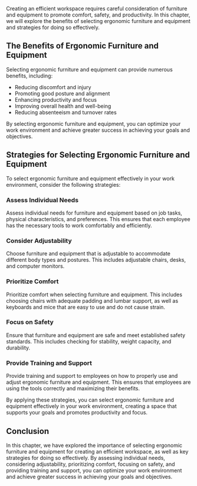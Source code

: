 
Creating an efficient workspace requires careful consideration of furniture and equipment to promote comfort, safety, and productivity. In this chapter, we will explore the benefits of selecting ergonomic furniture and equipment and strategies for doing so effectively.

The Benefits of Ergonomic Furniture and Equipment
-------------------------------------------------

Selecting ergonomic furniture and equipment can provide numerous benefits, including:

* Reducing discomfort and injury
* Promoting good posture and alignment
* Enhancing productivity and focus
* Improving overall health and well-being
* Reducing absenteeism and turnover rates

By selecting ergonomic furniture and equipment, you can optimize your work environment and achieve greater success in achieving your goals and objectives.

Strategies for Selecting Ergonomic Furniture and Equipment
----------------------------------------------------------

To select ergonomic furniture and equipment effectively in your work environment, consider the following strategies:

### Assess Individual Needs

Assess individual needs for furniture and equipment based on job tasks, physical characteristics, and preferences. This ensures that each employee has the necessary tools to work comfortably and efficiently.

### Consider Adjustability

Choose furniture and equipment that is adjustable to accommodate different body types and postures. This includes adjustable chairs, desks, and computer monitors.

### Prioritize Comfort

Prioritize comfort when selecting furniture and equipment. This includes choosing chairs with adequate padding and lumbar support, as well as keyboards and mice that are easy to use and do not cause strain.

### Focus on Safety

Ensure that furniture and equipment are safe and meet established safety standards. This includes checking for stability, weight capacity, and durability.

### Provide Training and Support

Provide training and support to employees on how to properly use and adjust ergonomic furniture and equipment. This ensures that employees are using the tools correctly and maximizing their benefits.

By applying these strategies, you can select ergonomic furniture and equipment effectively in your work environment, creating a space that supports your goals and promotes productivity and focus.

Conclusion
----------

In this chapter, we have explored the importance of selecting ergonomic furniture and equipment for creating an efficient workspace, as well as key strategies for doing so effectively. By assessing individual needs, considering adjustability, prioritizing comfort, focusing on safety, and providing training and support, you can optimize your work environment and achieve greater success in achieving your goals and objectives.

